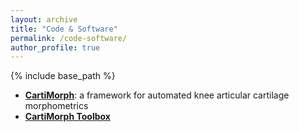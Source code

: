 ```yaml
---
layout: archive
title: "Code & Software"
permalink: /code-software/
author_profile: true
---
```


{% include base_path %}

- [**CartiMorph**](https://github.com/YongchengYAO/CartiMorph):  a framework for automated knee articular cartilage morphometrics
- [**CartiMorph Toolbox**](https://github.com/YongchengYAO/CartiMorph-Toolbox)
